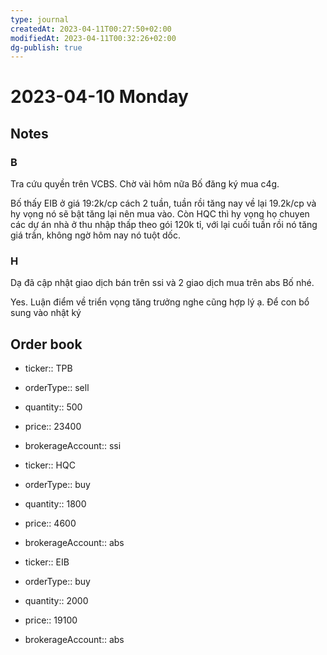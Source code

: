 ```yaml
---
type: journal
createdAt: 2023-04-11T00:27:50+02:00
modifiedAt: 2023-04-11T00:32:26+02:00
dg-publish: true
---
```

# 2023-04-10 Monday

## Notes

### B

Tra cứu quyền trên VCBS. Chờ vài hôm nữa Bố đăng ký mua c4g.

Bố thấy EIB ở giá 19:2k/cp cách 2 tuần, tuần rồi tăng nay về lại 19.2k/cp và hy vọng nó sẽ bật tăng lại nên mua vào.
Còn HQC thì hy vọng họ chuyen các dự án nhà ở thu nhập thấp theo gói 120k tỉ, với lại cuối tuần rồi nó tăng giá trần, không ngờ hôm nay nó tuột dốc.

### H

Dạ đã cập nhật giao dịch bán trên ssi và 2 giao dịch mua trên abs Bố nhé.

Yes. Luận điểm về triển vọng tăng trưởng nghe cũng hợp lý ạ. Để con bổ sung vào nhật ký

## Order book

- ticker:: TPB
- orderType:: sell
- quantity:: 500
- price:: 23400
- brokerageAccount:: ssi

- ticker:: HQC
- orderType:: buy
- quantity:: 1800
- price:: 4600
- brokerageAccount:: abs

- ticker:: EIB
- orderType:: buy
- quantity:: 2000
- price:: 19100
- brokerageAccount:: abs
